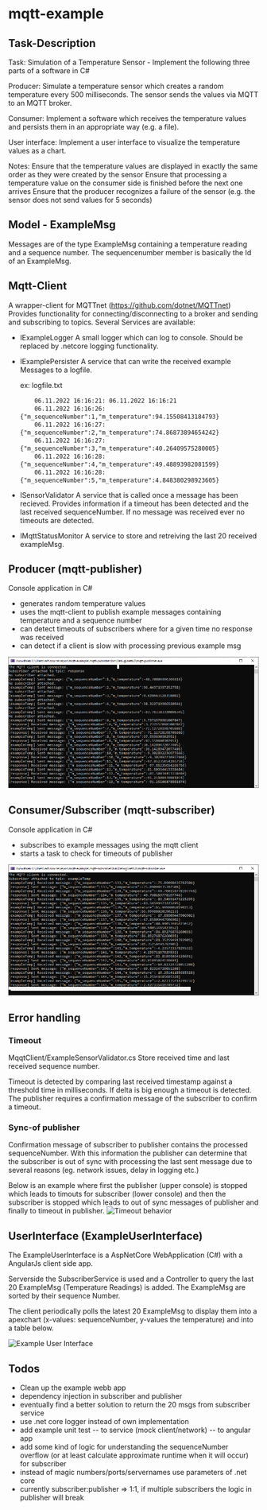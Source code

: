 # mqtt-example

## Task-Description
Task: Simulation of a Temperature Sensor - Implement the following three parts of a software in C#

Producer:
Simulate a temperature sensor which creates a random temperature every 500 milliseconds.
The sensor sends the values via MQTT to an MQTT broker.

Consumer:
Implement a software which receives the temperature values and persists them in an appropriate way (e.g. a file).

User interface:
Implement a user interface to visualize the temperature values as a chart.

Notes:
Ensure that the temperature values are displayed in exactly the same order as they were created by the sensor
Ensure that processing a temperature value on the consumer side is finished before the next one arrives
Ensure that the producer recognizes a failure of the sensor (e.g. the sensor does not send values for 5 seconds)


## Model - ExampleMsg
Messages are of the type ExampleMsg containing a temperature reading and a sequence number. The sequencenumber member is basically the Id of an ExampleMsg.

## Mqtt-Client
A wrapper-client for MQTTnet (https://github.com/dotnet/MQTTnet)
Provides functionality for connecting/disconnecting to a broker and sending and subscribing to topics.
Several Services are available:
- IExampleLogger
    A small logger which can log to console. Should be replaced by .netcore logging functionality.
- IExamplePersister
    A service that can write the received example Messages to a logfile. 
    
    ex: logfile.txt 
    ```
        06.11.2022 16:16:21: 06.11.2022 16:16:21
        06.11.2022 16:16:26: {"m_sequenceNumber":1,"m_temperature":94.15508413184793}
        06.11.2022 16:16:27: {"m_sequenceNumber":2,"m_temperature":74.86873894654242}
        06.11.2022 16:16:27: {"m_sequenceNumber":3,"m_temperature":40.26409575280005}
        06.11.2022 16:16:28: {"m_sequenceNumber":4,"m_temperature":49.48893982081599}
        06.11.2022 16:16:28: {"m_sequenceNumber":5,"m_temperature":4.848380298923605}
    ```
- ISensorValidator
    A service that is called once a message has been recieved. Provides information if a timeout has been detected and the last received sequenceNumber.
    If no message was received ever no timeouts are detected.

- IMqttStatusMonitor
    A service to store and retreiving the last 20 received exampleMsg.


## Producer (mqtt-publisher)
Console application in C#
- generates random temperature values
- uses the mqtt-client to publish example messages containing temperature and a sequence number
- can detect timeouts of subscribers where for a given time no response was received
- can detect if a client is slow with processing previous example msg


![Publisher console application](repo-ressources/Publisher.png "publisher console application")

## Consumer/Subscriber (mqtt-subscriber)
Console application in C#
- subscribes to example messages using the mqtt client
- starts a task to check for timeouts of publisher


![Subscriber console application](repo-ressources/Subscriber.png "Subscriber console application")

## Error handling
### Timeout
MqqtClient/ExampleSensorValidator.cs
Store received time and last received sequence number.

Timeout is detected by comparing last received timestamp against a threshold time in milliseconds. If delta is big enough a timeout is detected.
The publisher requires a confirmation message of the subscriber to confirm a timeout.

### Sync-of publisher
Confirmation message of subscriber to publisher contains the processed sequenceNumber. With this information the publisher can determine that the subscriber is out of sync with processing the last sent message due to several reasons (eg. network issues, delay in logging etc.)


Below is an example where first the publisher (upper console) is stopped which leads to timouts for subscriber (lower console) and then the subscriber is stopped which leads to out of sync messages of publisher and finally to timeout in publisher.
![Timeout behavior](repo-ressources/Timeout.gif "Timeout behavior")

## UserInterface (ExampleUserInterface)
The ExampleUserInterface is a AspNetCore WebApplication (C#) with a AngularJs client side app.

Serverside the SubscriberService is used and a Controller to query the last 20 ExampleMsg (Temperature Readings) is added. The ExampleMsg are sorted by their sequence Number.

The client periodically polls the latest 20 ExampleMsg to display them into a apexchart (x-values: sequenceNumber, y-values the temperature) and into a table below.

![Example User Interface](repo-ressources/ExampleUserInterface.gif "Example User Interface")



## Todos
- Clean up the example webb app
- dependency injection in subscriber and publisher
- eventually find a better solution to return the 20 msgs from subscriber service
- use .net core logger instead of own implementation
- add example unit test
-- to service (mock client/network)
-- to angular app
- add some kind of logic for understanding the sequenceNumber overflow (or at least calculate approximate runtime when it will occur) for subscriber
- instead of magic numbers/ports/servernames use parameters of .net core
- currently subscriber:publisher => 1:1, if multiple subscribers the logic in publisher will break

